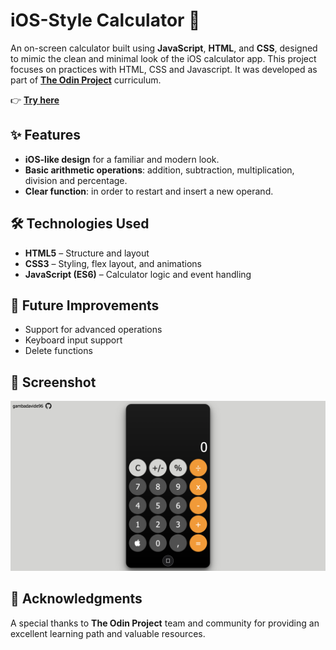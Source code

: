 # iOS-Style Calculator 📱

An on-screen calculator built using **JavaScript**, **HTML**, and **CSS**, designed to mimic the clean and minimal look of the iOS calculator app.
This project focuses on practices with HTML, CSS and Javascript.
It was developed as part of **[The Odin Project](https://www.theodinproject.com/)** curriculum.

👉 **[Try here](https://gambadavide96.github.io/calculator/)**

## ✨ Features

* **iOS-like design** for a familiar and modern look.
* **Basic arithmetic operations**: addition, subtraction, multiplication, division and percentage.
* **Clear function**: in order to restart and insert a new operand.  

## 🛠️ Technologies Used

* **HTML5** – Structure and layout
* **CSS3** – Styling, flex layout, and animations
* **JavaScript (ES6)** – Calculator logic and event handling

## 📌 Future Improvements

* Support for advanced operations
* Keyboard input support
* Delete functions

## 📸 Screenshot
<img src="screenshot.png" alt="Screenshot" width="600">

## 🙏 Acknowledgments

A special thanks to **The Odin Project** team and community for providing an excellent learning path and valuable resources.


